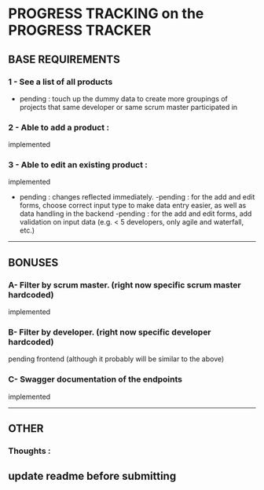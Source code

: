 # PROGRESS TRACKING on the PROGRESS TRACKER

## BASE REQUIREMENTS

### 1 - See a list of all products 
- pending : touch up the dummy data to create more groupings of projects that same developer or same scrum master participated in

### 2 - Able to add a product : 
implemented

### 3 - Able to edit an existing product : 
implemented

- pending : changes reflected immediately. 
-pending : for the add and edit forms, choose correct input type to make data entry easier, as well as data handling in the backend
-pending : for the add and edit forms, add validation on input data (e.g. < 5 developers, only agile and waterfall, etc.)

-----------------------------------------------------------------------------------------------------------

## BONUSES 

### A- Filter by scrum master. (right now specific scrum master hardcoded)
implemented 

### B- Filter by developer. (right now specific developer hardcoded)
pending frontend (although it probably will be similar to the above)

### C- Swagger documentation of the endpoints
implemented 

-----------------------------------------------------------------------------------------------------------

## OTHER 

### Thoughts : 
update readme before submitting
-----------------------------------------------------------------------------------------------------------